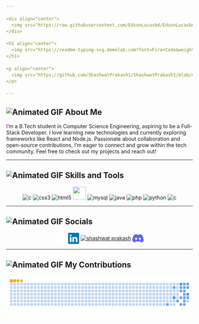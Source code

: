```yaml
---

<div align="center">
  <img src="https://raw.githubusercontent.com/EdsonLucasbd/EdsonLucasbd/main/images/pixel-jeff-matrix-s.gif" alt="Animated GIF" width="600"/>
</div>

<h1 align="center">
  <img src="https://readme-typing-svg.demolab.com?font=Fira+Code&weight=700&size=30&pause=1000&color=854CE6&center=true&vCenter=true&width=450&height=40&lines=Hello,+I'm+Shashwat!;Welcome+to+my;+GitHub+Profile!+%F0%9F%92%BB" alt="Typing SVG" />
</h1>

<p align="center">
  <img src="https://github.com/ShashwatPrakash1/ShashwatPrakash1/blob/main/assets/welcome.gif" alt="Welcome" />
</p>

---
```


<h2 align="left"> <img src="https://fonts.gstatic.com/s/e/notoemoji/latest/1f52e/512.webp" alt="Animated GIF" width="25"/> About Me</h2>
I’m a B.Tech student in Computer Science Engineering, aspiring to be a Full-Stack Developer. I love learning new technologies and currently exploring frameworks like React and Node.js. Passionate about collaboration and open-source contributions, I’m eager to connect and grow within the tech community. Feel free to check out my projects and reach out!

---

<h2 align="left"> <img src="https://fonts.gstatic.com/s/e/notoemoji/latest/1f393/512.webp" alt="Animated GIF" width="25"/> Skills and Tools</h2>
<p align="center"> <a target="_blank" rel="noreferrer"> <img src="https://user-images.githubusercontent.com/25181517/192106070-46255bcf-65e6-4c6b-a296-bf8d0d8fb2a7.png" alt="c" width="35" height="35"/> </a> <a target="_blank" rel="noreferrer"> <img src="https://user-images.githubusercontent.com/25181517/183898674-75a4a1b1-f960-4ea9-abcb-637170a00a75.png" alt="css3" width="35" height="35"/> </a> <a target="_blank" rel="noreferrer"> <img src="https://user-images.githubusercontent.com/25181517/192158954-f88b5814-d510-4564-b285-dff7d6400dad.png" alt="html5" width="35" height="35"/> </a> <a target="_blank" rel="noreferrer"> <img src="https://user-images.githubusercontent.com/25181517/117447155-6a868a00-af3d-11eb-9cfe-245df15c9f3f.png" width="35" height="35"/> </a> <a target="_blank" rel="noreferrer"> <img src="https://user-images.githubusercontent.com/25181517/183896128-ec99105a-ec1a-4d85-b08b-1aa1620b2046.png" alt="mysql" width="35" height="35"/> </a> <a target="_blank" rel="noreferrer"> <img src="https://user-images.githubusercontent.com/25181517/117201156-9a724800-adec-11eb-9a9d-3cd0f67da4bc.png" alt="java" width="35" height="35"/> </a> <a target="_blank" rel="noreferrer"> <img src="https://user-images.githubusercontent.com/25181517/183570228-6a040b9f-3ddf-47a2-a201-743121dac664.png" alt="php" width="35" height="35"/> </a> <a target="_blank" rel="noreferrer"> <img src="https://user-images.githubusercontent.com/25181517/183423507-c056a6f9-1ba8-4312-a350-19bcbc5a8697.png" alt="python" width="35" height="35"/> </a>  <a target="_blank" rel="noreferrer"> <img src="https://user-images.githubusercontent.com/25181517/193427941-9437dbbe-376f-40dc-9573-0ef5c02a26a7.png" alt="c" width="35" height="35"/> </a> </p>

---

<h2 align="left"> <img src="https://fonts.gstatic.com/s/e/notoemoji/latest/1f4f8/512.webp" alt="Animated GIF" width="25"/> Socials</h2>
<p align="center">
<a href="https://x.com/notShashwat_18?t=Q8yzEsaRJeG7O10MZK1rDw&s=08" target="blank"><img align="center" src="https://github.com/CLorant/readme-social-icons/raw/main/large/light/twitter-x.svg" alt="shashwat prakash" height="30" width="30" /></a>
<a href="https://shorturl.at/UD0e1" target="blank"><img align="center" src="https://github.com/CLorant/readme-social-icons/raw/main/large/colored/linkedin.svg" alt="shashwat prakash" height="30" width="30" /></a>
<a href="mailto:shashwatprakasha@gmail.com" target="blank"><img align="center" src="https://github.com/user-attachments/assets/1563eb57-2afb-4d01-a7d2-c359da7d9661" alt="shashwat prakash" height="30" width="30" /></a>
<a href="https://discord.com/channels/@me" target="blank"><img align="center" src="https://github.com/CLorant/readme-social-icons/raw/main/large/colored/discord.svg" alt="shashwat prakash" height="30" width="30" /></a>
</p>

---

<h2 align="left"> <img src="https://fonts.gstatic.com/s/e/notoemoji/latest/1f40d/512.webp" alt="Animated GIF" width="25"/> My Contributions</h2>

<p align="center">
  <picture>
    <source media="(prefers-color-scheme: dark)" srcset="output/github-contribution-grid-snake-dark.svg" />
    <source media="(prefers-color-scheme: light)" srcset="output/github-contribution-grid-snake.svg" />
    <img src="output/github-contribution-grid-snake-ocean.gif" alt="snake eating contributions" />
  </picture>
</p>
